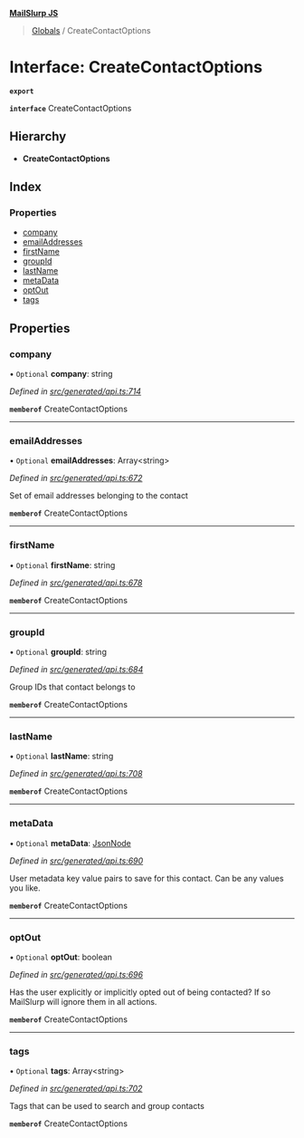 **[MailSlurp JS](../README.md)**

> [Globals](../README.md) / CreateContactOptions

# Interface: CreateContactOptions

**`export`** 

**`interface`** CreateContactOptions

## Hierarchy

* **CreateContactOptions**

## Index

### Properties

* [company](createcontactoptions.md#company)
* [emailAddresses](createcontactoptions.md#emailaddresses)
* [firstName](createcontactoptions.md#firstname)
* [groupId](createcontactoptions.md#groupid)
* [lastName](createcontactoptions.md#lastname)
* [metaData](createcontactoptions.md#metadata)
* [optOut](createcontactoptions.md#optout)
* [tags](createcontactoptions.md#tags)

## Properties

### company

• `Optional` **company**: string

*Defined in [src/generated/api.ts:714](https://github.com/mailslurp/mailslurp-client/blob/730b817/src/generated/api.ts#L714)*

**`memberof`** CreateContactOptions

___

### emailAddresses

• `Optional` **emailAddresses**: Array\<string>

*Defined in [src/generated/api.ts:672](https://github.com/mailslurp/mailslurp-client/blob/730b817/src/generated/api.ts#L672)*

Set of email addresses belonging to the contact

**`memberof`** CreateContactOptions

___

### firstName

• `Optional` **firstName**: string

*Defined in [src/generated/api.ts:678](https://github.com/mailslurp/mailslurp-client/blob/730b817/src/generated/api.ts#L678)*

**`memberof`** CreateContactOptions

___

### groupId

• `Optional` **groupId**: string

*Defined in [src/generated/api.ts:684](https://github.com/mailslurp/mailslurp-client/blob/730b817/src/generated/api.ts#L684)*

Group IDs that contact belongs to

**`memberof`** CreateContactOptions

___

### lastName

• `Optional` **lastName**: string

*Defined in [src/generated/api.ts:708](https://github.com/mailslurp/mailslurp-client/blob/730b817/src/generated/api.ts#L708)*

**`memberof`** CreateContactOptions

___

### metaData

• `Optional` **metaData**: [JsonNode](jsonnode.md)

*Defined in [src/generated/api.ts:690](https://github.com/mailslurp/mailslurp-client/blob/730b817/src/generated/api.ts#L690)*

User metadata key value pairs to save for this contact. Can be any values you like.

**`memberof`** CreateContactOptions

___

### optOut

• `Optional` **optOut**: boolean

*Defined in [src/generated/api.ts:696](https://github.com/mailslurp/mailslurp-client/blob/730b817/src/generated/api.ts#L696)*

Has the user explicitly or implicitly opted out of being contacted? If so MailSlurp will ignore them in all actions.

**`memberof`** CreateContactOptions

___

### tags

• `Optional` **tags**: Array\<string>

*Defined in [src/generated/api.ts:702](https://github.com/mailslurp/mailslurp-client/blob/730b817/src/generated/api.ts#L702)*

Tags that can be used to search and group contacts

**`memberof`** CreateContactOptions
